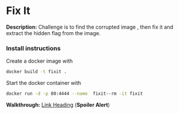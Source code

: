 # Fix It

**Description:** Challenge is to find the corrupted image , then fix it and extract the hidden flag from the image.

### Install instructions

Create a docker image with
``` bash
docker build -t fixit .
```

Start the docker container with
``` bash
docker run -d -p 80:4444 --name  fixit--rm -it fixit
```

**Walkthrough:** [Link Heading](https://test.com) (**Spoiler Alert**)
